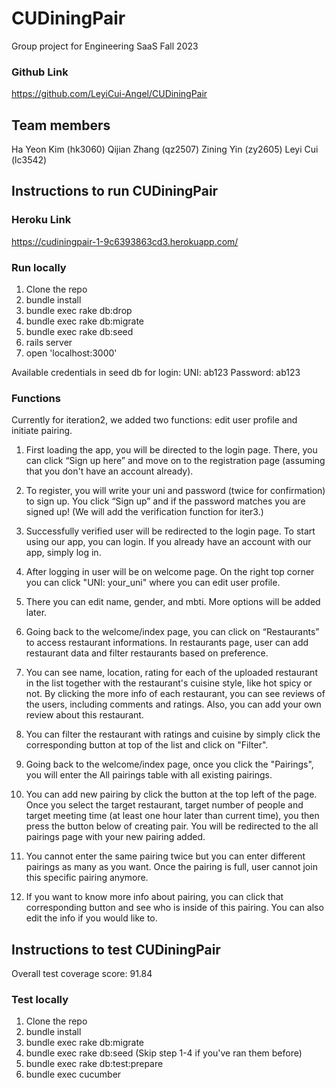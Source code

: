 # CUDiningPair
Group project for Engineering SaaS Fall 2023

### Github Link
https://github.com/LeyiCui-Angel/CUDiningPair

## Team members
Ha Yeon Kim (hk3060)
Qijian Zhang (qz2507)
Zining Yin (zy2605)
Leyi Cui (lc3542)

## Instructions to run CUDiningPair

### Heroku Link
https://cudiningpair-1-9c6393863cd3.herokuapp.com/

### Run locally
1. Clone the repo
2. bundle install
3. bundle exec rake db:drop
4. bundle exec rake db:migrate
5. bundle exec rake db:seed
6. rails server
7. open 'localhost:3000'

Available credentials in seed db for login:
UNI: ab123
Password: ab123

### Functions
Currently for iteration2, we added two functions: edit user profile and initiate pairing.

1. First loading the app, you will be directed to the login page. There, you can click “Sign up here” and move on to the registration page (assuming that you don't have an account already).

2. To register, you will write your uni and password (twice for confirmation) to sign up. You click “Sign up” and if the password matches you are signed up! (We will add the verification function for iter3.)

3. Successfully verified user will be redirected to the login page. To start using our app, you can login. If you already have an account with our app, simply log in.

4. After logging in user will be on welcome page. On the right top corner you can click "UNI: your_uni" where you can edit user profile.

5. There you can edit name, gender, and mbti. More options will be added later.

6. Going back to the welcome/index page, you can click on “Restaurants” to access restaurant informations. In restaurants page, user can add restaurant data and filter restaurants based on preference.

7. You can see name, location, rating for each of the uploaded restaurant in the list together with the restaurant's cuisine style, like hot spicy or not. By clicking the more info of each restaurant, you can see reviews of the users, including comments and ratings. Also, you can add your own review about this restaurant.

8. You can filter the restaurant with ratings and cuisine by simply click the corresponding button at top of the list and click on "Filter".

9. Going back to the welcome/index page, once you click the "Pairings", you will enter the All pairings table with all existing pairings.

10. You can add new pairing by click the button at the top left of the page. Once you select the target restaurant, target number of people and target meeting time (at least one hour later than current time), you then press the button below of creating pair. You will be redirected to the all pairings page with your new pairing added.

11. You cannot enter the same pairing twice but you can enter different pairings as many as you want. Once the pairing is full, user cannot join this specific pairing anymore.

12. If you want to know more info about pairing, you can click that corresponding button and see who is inside of this pairing. You can also edit the info if you would like to.

## Instructions to test CUDiningPair
Overall test coverage score: 91.84

### Test locally
1. Clone the repo
2. bundle install
3. bundle exec rake db:migrate
4. bundle exec rake db:seed
(Skip step 1-4 if you've ran them before)
5. bundle exec rake db:test:prepare
6. bundle exec cucumber
